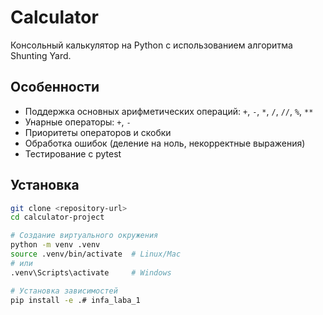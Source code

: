 # Calculator

Консольный калькулятор на Python с использованием алгоритма Shunting Yard.

## Особенности

- Поддержка основных арифметических операций: `+`, `-`, `*`, `/`, `//`, `%`, `**`
- Унарные операторы: `+`, `-`
- Приоритеты операторов и скобки
- Обработка ошибок (деление на ноль, некорректные выражения)
- Тестирование с pytest

## Установка

```bash
git clone <repository-url>
cd calculator-project

# Создание виртуального окружения
python -m venv .venv
source .venv/bin/activate  # Linux/Mac
# или
.venv\Scripts\activate     # Windows

# Установка зависимостей
pip install -e .#   i n f a _ l a b a _ 1  
 